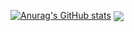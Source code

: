 [![Anurag's GitHub stats](https://github-readme-stats.vercel.app/api?username=AutCaesarAutNihil)](https://github.com/anuraghazra/github-readme-stats)
<img align="center" src="https://github-readme-stats.vercel.app/api/top-langs/?username=AutCaesarAutNihil&theme=transparent&hide_border=true&layout=donut-vertical&langs_count=6" />
